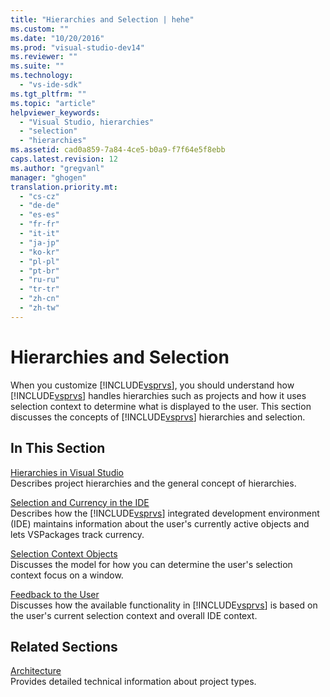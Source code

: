 ```yaml
---
title: "Hierarchies and Selection | hehe"
ms.custom: ""
ms.date: "10/20/2016"
ms.prod: "visual-studio-dev14"
ms.reviewer: ""
ms.suite: ""
ms.technology: 
  - "vs-ide-sdk"
ms.tgt_pltfrm: ""
ms.topic: "article"
helpviewer_keywords: 
  - "Visual Studio, hierarchies"
  - "selection"
  - "hierarchies"
ms.assetid: cad0a859-7a84-4ce5-b0a9-f7f64e5f8ebb
caps.latest.revision: 12
ms.author: "gregvanl"
manager: "ghogen"
translation.priority.mt: 
  - "cs-cz"
  - "de-de"
  - "es-es"
  - "fr-fr"
  - "it-it"
  - "ja-jp"
  - "ko-kr"
  - "pl-pl"
  - "pt-br"
  - "ru-ru"
  - "tr-tr"
  - "zh-cn"
  - "zh-tw"
---
```

# Hierarchies and Selection
When you customize [!INCLUDE[vsprvs](../code-quality/includes/vsprvs_md.md)], you should understand how [!INCLUDE[vsprvs](../code-quality/includes/vsprvs_md.md)] handles hierarchies such as projects and how it uses selection context to determine what is displayed to the user. This section discusses the concepts of [!INCLUDE[vsprvs](../code-quality/includes/vsprvs_md.md)] hierarchies and selection.  
  
## In This Section  
 [Hierarchies in Visual Studio](../extensibility-internals/hierarchies-in-visual-studio.md)  
 Describes project hierarchies and the general concept of hierarchies.  
  
 [Selection and Currency in the IDE](../extensibility-internals/selection-and-currency-in-the-ide.md)  
 Describes how the [!INCLUDE[vsprvs](../code-quality/includes/vsprvs_md.md)] integrated development environment (IDE) maintains information about the user's currently active objects and lets VSPackages track currency.  
  
 [Selection Context Objects](../extensibility-internals/selection-context-objects.md)  
 Discusses the model for how you can determine the user's selection context focus on a window.  
  
 [Feedback to the User](../extensibility-internals/feedback-to-the-user.md)  
 Discusses how the available functionality in [!INCLUDE[vsprvs](../code-quality/includes/vsprvs_md.md)] is based on the user's current selection context and overall IDE context.  
  
## Related Sections  
 [Architecture](../extensibility-internals/project-types-architecture.md)  
 Provides detailed technical information about project types.